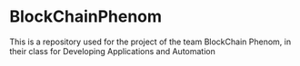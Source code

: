 # BlockChainPhenom
This is a repository used for the project of the team BlockChain Phenom, in their class for Developing Applications and Automation
